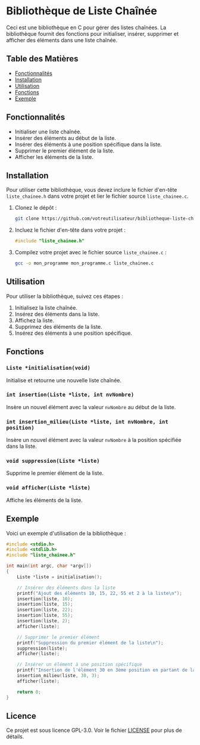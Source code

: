 # Bibliothèque de Liste Chaînée

Ceci est une bibliothèque en C pour gérer des listes chaînées. La bibliothèque fournit des fonctions pour initialiser, insérer, supprimer et afficher des éléments dans une liste chaînée.

## Table des Matières

- [Fonctionnalités](#fonctionnalités)
- [Installation](#installation)
- [Utilisation](#utilisation)
- [Fonctions](#fonctions)
- [Exemple](#exemple)

## Fonctionnalités

- Initialiser une liste chaînée.
- Insérer des éléments au début de la liste.
- Insérer des éléments à une position spécifique dans la liste.
- Supprimer le premier élément de la liste.
- Afficher les éléments de la liste.

## Installation

Pour utiliser cette bibliothèque, vous devez inclure le fichier d'en-tête `liste_chainee.h` dans votre projet et lier le fichier source `liste_chainee.c`.

1. Clonez le dépôt :

   ```sh
   git clone https://github.com/votreutilisateur/bibliotheque-liste-chainee.git
   ```

2. Incluez le fichier d'en-tête dans votre projet :

   ```c
   #include "liste_chainee.h"
   ```

3. Compilez votre projet avec le fichier source `liste_chainee.c` :

   ```sh
   gcc -o mon_programme mon_programme.c liste_chainee.c
   ```

## Utilisation

Pour utiliser la bibliothèque, suivez ces étapes :

1. Initialisez la liste chaînée.
2. Insérez des éléments dans la liste.
3. Affichez la liste.
4. Supprimez des éléments de la liste.
5. Insérez des éléments à une position spécifique.

## Fonctions

### `Liste *initialisation(void)`

Initialise et retourne une nouvelle liste chaînée.

### `int insertion(Liste *liste, int nvNombre)`

Insère un nouvel élément avec la valeur `nvNombre` au début de la liste.

### `int insertion_milieu(Liste *liste, int nvNombre, int position)`

Insère un nouvel élément avec la valeur `nvNombre` à la position spécifiée dans la liste.

### `void suppression(Liste *liste)`

Supprime le premier élément de la liste.

### `void afficher(Liste *liste)`

Affiche les éléments de la liste.

## Exemple

Voici un exemple d'utilisation de la bibliothèque :

```c
#include <stdio.h>
#include <stdlib.h>
#include "liste_chainee.h"

int main(int argc, char *argv[])
{
    Liste *liste = initialisation();

    // Insérer des éléments dans la liste
    printf("Ajout des éléments 10, 15, 22, 55 et 2 à la liste\n");
    insertion(liste, 10);
    insertion(liste, 15);
    insertion(liste, 22);
    insertion(liste, 55);
    insertion(liste, 2);
    afficher(liste);

    // Supprimer le premier élément
    printf("Suppression du premier élément de la liste\n");
    suppression(liste);
    afficher(liste);

    // Insérer un élément à une position spécifique
    printf("Insertion de l'élément 30 en 3ème position en partant de la fin\n");
    insertion_milieu(liste, 30, 3);
    afficher(liste);

    return 0;
}
```

## Licence

Ce projet est sous licence GPL-3.0. Voir le fichier [LICENSE](LICENSE) pour plus de détails.

